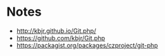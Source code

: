 # Notes

- http://kbjr.github.io/Git.php/
- https://github.com/kbjr/Git.php
- https://packagist.org/packages/czproject/git-php